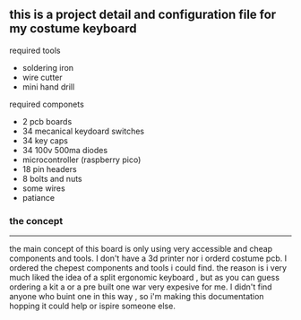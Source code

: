 ## this is a project detail and configuration file for my costume keyboard

required tools

 - soldering iron 
 - wire cutter 
 - mini hand drill 

required componets

 - 2 pcb boards
 - 34 mecanical keydoard switches
 - 34 key caps
 - 34 100v 500ma diodes
 - microcontroller (raspberry pico)
 - 18 pin headers
 - 8 bolts and nuts
 - some  wires 
 - patiance
 
 ### the concept
 ---
 the main concept of this board is only using very accessible and cheap components and tools.
 I don't have a 3d printer nor i orderd costume pcb.
 I ordered the chepest components and tools i could find.
 the reason is i very much liked the idea of a split ergonomic keyboard , but as you can guess ordering a kit a or a pre built one war very expesive for me.
 I didn't find anyone who buint one in this way , so i'm making this documentation hopping it could help or ispire someone else.

<!--stackedit_data:
eyJoaXN0b3J5IjpbOTA2NjcxNDcwLDY0OTIxNzg0MF19
-->